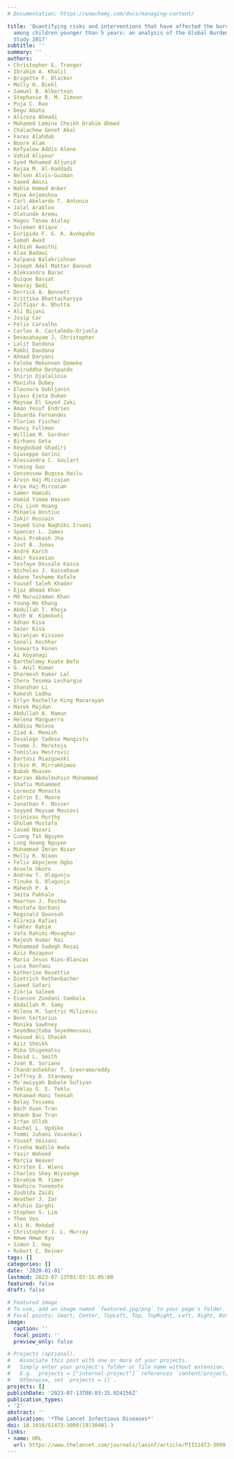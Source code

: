 ```yaml
---
# Documentation: https://wowchemy.com/docs/managing-content/

title: 'Quantifying risks and interventions that have affected the burden of diarrhoea
  among children younger than 5 years: an analysis of the Global Burden of Disease
  Study 2017'
subtitle: ''
summary: ''
authors:
- Christopher E. Troeger
- Ibrahim A. Khalil
- Brigette F. Blacker
- Molly H. Biehl
- Samuel B. Albertson
- Stephanie R. M. Zimsen
- Puja C. Rao
- Degu Abate
- Alireza Ahmadi
- Mohamed Lemine Cheikh brahim Ahmed
- Chalachew Genet Akal
- Fares Alahdab
- Noore Alam
- Kefyalew Addis Alene
- Vahid Alipour
- Syed Mohamed Aljunid
- Rajaa M. Al-Raddadi
- Nelson Alvis-Guzman
- Saeed Amini
- Nahla Hamed Anber
- Mina Anjomshoa
- Carl Abelardo T. Antonio
- Jalal Arabloo
- Olatunde Aremu
- Hagos Tasew Atalay
- Suleman Atique
- Euripide F. G. A. Avokpaho
- Samah Awad
- Ashish Awasthi
- Alaa Badawi
- Kalpana Balakrishnan
- Joseph Adel Mattar Banoub
- Aleksandra Barac
- Quique Bassat
- Neeraj Bedi
- Derrick A. Bennett
- Krittika Bhattacharyya
- Zulfiqar A. Bhutta
- Ali Bijani
- Josip Car
- Félix Carvalho
- Carlos A. Castañeda-Orjuela
- Devasahayam J. Christopher
- Lalit Dandona
- Rakhi Dandona
- Ahmad Daryani
- Feleke Mekonnen Demeke
- Aniruddha Deshpande
- Shirin Djalalinia
- Manisha Dubey
- Eleonora Dubljanin
- Eyasu Ejeta Duken
- Maysaa El Sayed Zaki
- Aman Yesuf Endries
- Eduarda Fernandes
- Florian Fischer
- Nancy Fullman
- William M. Gardner
- Birhanu Geta
- Keyghobad Ghadiri
- Giuseppe Gorini
- Alessandra C. Goulart
- Yuming Guo
- Gessessew Bugssa Hailu
- Arvin Haj-Mirzaian
- Arya Haj-Mirzaian
- Samer Hamidi
- Hamid Yimam Hassen
- Chi Linh Hoang
- Mihaela Hostiuc
- Zakir Hussain
- Seyed Sina Naghibi Irvani
- Spencer L. James
- Ravi Prakash Jha
- Jost B. Jonas
- André Karch
- Amir Kasaeian
- Tesfaye Dessale Kassa
- Nicholas J. Kassebaum
- Adane Teshome Kefale
- Yousef Saleh Khader
- Ejaz Ahmad Khan
- Md Nuruzzaman Khan
- Young-Ho Khang
- Abdullah T. Khoja
- Ruth W. Kimokoti
- Adnan Kisa
- Sezer Kisa
- Niranjan Kissoon
- Sonali Kochhar
- Soewarta Kosen
- Ai Koyanagi
- Barthelemy Kuate Defo
- G. Anil Kumar
- Dharmesh Kumar Lal
- Cheru Tesema Leshargie
- Shanshan Li
- Rakesh Lodha
- Erlyn Rachelle King Macarayan
- Marek Majdan
- Abdullah A. Mamun
- Helena Manguerra
- Addisu Melese
- Ziad A. Memish
- Desalegn Tadese Mengistu
- Tuomo J. Meretoja
- Tomislav Mestrovic
- Bartosz Miazgowski
- Erkin M. Mirrakhimov
- Babak Moazen
- Karzan Abdulmuhsin Mohammad
- Shafiu Mohammed
- Lorenzo Monasta
- Catrin E. Moore
- Jonathan F. Mosser
- Seyyed Meysam Mousavi
- Srinivas Murthy
- Ghulam Mustafa
- Javad Nazari
- Cuong Tat Nguyen
- Long Hoang Nguyen
- Muhammad Imran Nisar
- Molly R. Nixon
- Felix Akpojene Ogbo
- Anselm Okoro
- Andrew T. Olagunju
- Tinuke O. Olagunju
- Mahesh P. A
- Smita Pakhale
- Maarten J. Postma
- Mostafa Qorbani
- Reginald Quansah
- Alireza Rafiei
- Fakher Rahim
- Vafa Rahimi-Movaghar
- Rajesh Kumar Rai
- Mohammad Sadegh Rezai
- Aziz Rezapour
- Maria Jesus Rios-Blancas
- Luca Ronfani
- Katherine Rosettie
- Dietrich Rothenbacher
- Saeed Safari
- Zikria Saleem
- Evanson Zondani Sambala
- Abdallah M. Samy
- Milena M. Santric Milicevic
- Benn Sartorius
- Monika Sawhney
- Seyedmojtaba Seyedmousavi
- Masood Ali Shaikh
- Aziz Sheikh
- Mika Shigematsu
- David L. Smith
- Joan B. Soriano
- Chandrashekhar T. Sreeramareddy
- Jeffrey D. Stanaway
- Mu'awiyyah Babale Sufiyan
- Teklay G. E. Teklu
- Mohamad-Hani Temsah
- Belay Tessema
- Bach Xuan Tran
- Khanh Bao Tran
- Irfan Ullah
- Rachel L. Updike
- Tommi Juhani Vasankari
- Yousef Veisani
- Fiseha Wadilo Wada
- Yasir Waheed
- Marcia Weaver
- Kirsten E. Wiens
- Charles Shey Wiysonge
- Ebrahim M. Yimer
- Naohiro Yonemoto
- Zoubida Zaidi
- Heather J. Zar
- Afshin Zarghi
- Stephen S. Lim
- Theo Vos
- Ali H. Mokdad
- Christopher J. L. Murray
- Hmwe Hmwe Kyu
- Simon I. Hay
- Robert C. Reiner
tags: []
categories: []
date: '2020-01-01'
lastmod: 2023-07-13T03:03:15-05:00
featured: false
draft: false

# Featured image
# To use, add an image named `featured.jpg/png` to your page's folder.
# Focal points: Smart, Center, TopLeft, Top, TopRight, Left, Right, BottomLeft, Bottom, BottomRight.
image:
  caption: ''
  focal_point: ''
  preview_only: false

# Projects (optional).
#   Associate this post with one or more of your projects.
#   Simply enter your project's folder or file name without extension.
#   E.g. `projects = ["internal-project"]` references `content/project/deep-learning/index.md`.
#   Otherwise, set `projects = []`.
projects: []
publishDate: '2023-07-13T08:03:15.024156Z'
publication_types:
- '2'
abstract: ''
publication: '*The Lancet Infectious Diseases*'
doi: 10.1016/S1473-3099(19)30401-3
links:
- name: URL
  url: https://www.thelancet.com/journals/laninf/article/PIIS1473-3099(19)30401-3/fulltext
---
```

